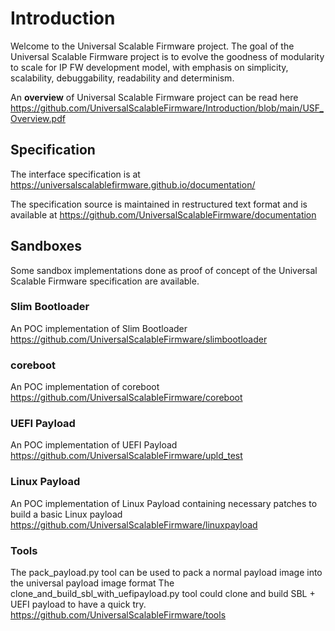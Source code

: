 # Introduction

Welcome to the Universal Scalable Firmware project. The goal of the Universal Scalable Firmware project is to evolve the goodness of modularity to scale for IP FW development model, with emphasis on simplicity, scalability, debuggability, readability and determinism.

An **overview** of Universal Scalable Firmware project can be read here https://github.com/UniversalScalableFirmware/Introduction/blob/main/USF_Overview.pdf

## Specification
 
The interface specification is at 
https://universalscalablefirmware.github.io/documentation/

The specification source is maintained in restructured text format and is available at 
https://github.com/UniversalScalableFirmware/documentation

## Sandboxes

Some sandbox implementations done as proof of concept of the Universal Scalable Firmware specification are available.

### Slim Bootloader

An POC implementation of Slim Bootloader 
https://github.com/UniversalScalableFirmware/slimbootloader

### coreboot

An POC implementation of coreboot 
https://github.com/UniversalScalableFirmware/coreboot

### UEFI Payload

An POC implementation of UEFI Payload 
https://github.com/UniversalScalableFirmware/upld_test

### Linux Payload

An POC implementation of Linux Payload containing necessary patches to build a basic Linux payload
https://github.com/UniversalScalableFirmware/linuxpayload

### Tools

The pack_payload.py tool can be used to pack a normal payload image into the universal payload image format
The clone_and_build_sbl_with_uefipayload.py tool could clone and build SBL + UEFI payload to have a quick try.
https://github.com/UniversalScalableFirmware/tools
